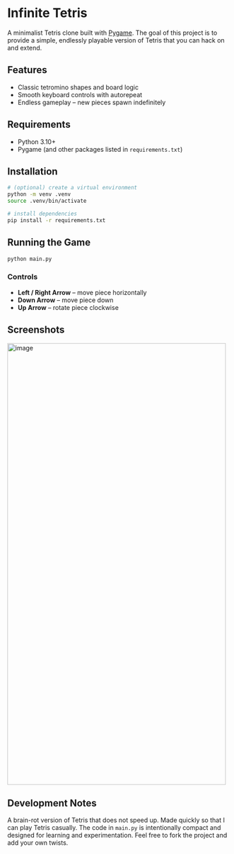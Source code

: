 # Infinite Tetris

A minimalist Tetris clone built with [Pygame](https://www.pygame.org/). The goal of this project is to provide a simple, endlessly playable version of Tetris that you can hack on and extend.

## Features

- Classic tetromino shapes and board logic
- Smooth keyboard controls with autorepeat
- Endless gameplay – new pieces spawn indefinitely

## Requirements

- Python 3.10+
- Pygame (and other packages listed in `requirements.txt`)

## Installation

```bash
# (optional) create a virtual environment
python -m venv .venv
source .venv/bin/activate

# install dependencies
pip install -r requirements.txt
```

## Running the Game

```bash
python main.py
```

### Controls

- **Left / Right Arrow** – move piece horizontally
- **Down Arrow** – move piece down
- **Up Arrow** – rotate piece clockwise

## Screenshots

<!-- Replace these placeholders with your own images -->

<img width="494" height="996" alt="image" src="https://github.com/user-attachments/assets/5660d27e-df65-4695-a686-4341e792e436" />

## Development Notes

A brain-rot version of Tetris that does not speed up. Made quickly so that I can play Tetris casually.
The code in `main.py` is intentionally compact and designed for learning and experimentation. Feel free to fork the project and add your own twists.

